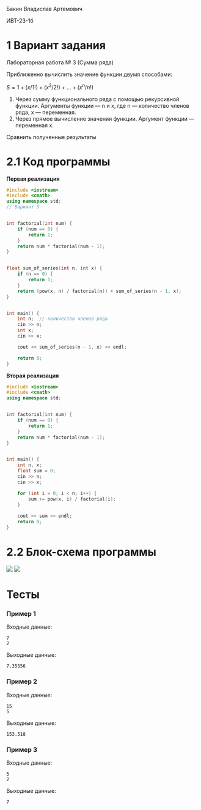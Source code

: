Бакин Владислав Артемович

ИВТ-23-1б

# 1 Вариант задания

Лабораторная работа № 3 (Сумма ряда)

Приближенно вычислить значение функции двумя способами:

$S=1+(x/1!)+(x^2/2!)+...+(x^n/n!)$

1) Через сумму функционального ряда с помощью рекурсивной функции. Аргументы функции — n и x, где n — количество членов ряда, x — переменная. 
2) Через прямое вычисление значения функции. Аргумент функции — переменная x.

Сравнить полученные результаты

# 2.1 Код программы

**Первая реализация**

```cpp
#include <iostream>
#include <cmath>
using namespace std;
// Вариант 5


int factorial(int num) {
    if (num == 0) {
        return 1;
    }
    return num * factorial(num - 1);
}


float sum_of_series(int n, int x) {
    if (n == 0) {
        return 1;
    }
    return (pow(x, n) / factorial(n)) + sum_of_series(n - 1, x);
}


int main() {
    int n;  // количество членов ряда
    cin >> n;
    int x;
    cin >> x;

    cout << sum_of_series(n - 1, x) << endl;

    return 0;
}   
```

**Вторая реализация**

```cpp
#include <iostream>
#include <cmath>
using namespace std;


int factorial(int num) {
    if (num == 0) {
        return 1;
    }
    return num * factorial(num - 1);
}


int main() {
    int n, x;
    float sum = 0;
    cin >> n;
    cin >> x;

    for (int i = 0; i < n; i++) {
        sum += pow(x, i) / factorial(i);
    }
    
    cout << sum << endl;
    return 0;
}
```

# 2.2 Блок-схема программы

<image src="images/sum_of_series1.png">

<image src="images/sum_of_series2.png">

# Тесты

### Пример 1

Входные данные:

```
7
2
```

Выходные данные:

```
7.35556
```

### Пример 2

Входные данные:

```
15
5
```

Выходные данные:

```
153.518
```

### Пример 3

Входные данные:

```
5
2
```

Выходные данные:

```
7
```